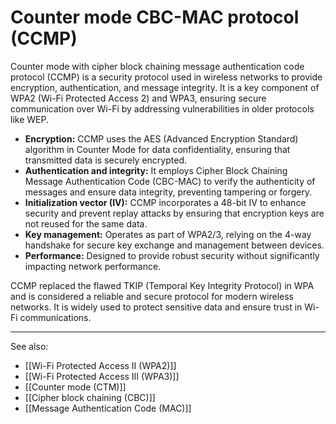 
# Counter mode CBC-MAC protocol (CCMP)

Counter mode with cipher block chaining message authentication code protocol (CCMP) is a security protocol used in wireless networks to provide encryption, authentication, and message integrity. It is a key component of WPA2 (Wi-Fi Protected Access 2) and WPA3, ensuring secure communication over Wi-Fi by addressing vulnerabilities in older protocols like WEP.

- **Encryption:** CCMP uses the AES (Advanced Encryption Standard) algorithm in Counter Mode for data confidentiality, ensuring that transmitted data is securely encrypted.
- **Authentication and integrity:** It employs Cipher Block Chaining Message Authentication Code (CBC-MAC) to verify the authenticity of messages and ensure data integrity, preventing tampering or forgery.
- **Initialization vector (IV):** CCMP incorporates a 48-bit IV to enhance security and prevent replay attacks by ensuring that encryption keys are not reused for the same data.
- **Key management:** Operates as part of WPA2/3, relying on the 4-way handshake for secure key exchange and management between devices.
- **Performance:** Designed to provide robust security without significantly impacting network performance.

CCMP replaced the flawed TKIP (Temporal Key Integrity Protocol) in WPA and is considered a reliable and secure protocol for modern wireless networks. It is widely used to protect sensitive data and ensure trust in Wi-Fi communications.

---

See also:

- [[Wi-Fi Protected Access II (WPA2)]]
- [[Wi-Fi Protected Access III (WPA3)]]
- [[Counter mode (CTM)]]
- [[Cipher block chaining (CBC)]]
- [[Message Authentication Code (MAC)]]